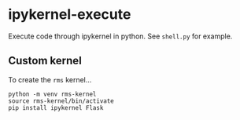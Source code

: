 # ipykernel-execute

Execute code through ipykernel in python. See `shell.py` for example.

## Custom kernel

To create the `rms` kernel...

```
python -m venv rms-kernel
source rms-kernel/bin/activate
pip install ipykernel Flask
```